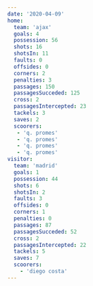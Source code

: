 ```yaml
---
date: '2020-04-09'
home:
  team: 'ajax'
  goals: 4
  possession: 56
  shots: 16
  shotsIn: 11
  faults: 0
  offsides: 0
  corners: 2
  penalties: 3
  passages: 150
  passagesSucceded: 125
  cross: 2
  passagesIntercepted: 23
  tackels: 3
  saves: 2
  scoorers:
   - 'q. promes'
   - 'q. promes'
   - 'q. promes'
   - 'q. promes'
visitor:
  team: 'madrid'
  goals: 1
  possession: 44
  shots: 6
  shotsIn: 2
  faults: 3
  offsides: 0
  corners: 1
  penalties: 0
  passages: 87
  passagesSucceded: 52
  cross: 2
  passagesIntercepted: 22
  tackels: 5
  saves: 7
  scoorers:
    - 'diego costa'
---
```

